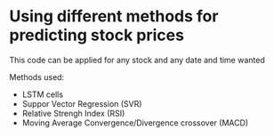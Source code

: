 # Using different methods for predicting stock prices

This code can be applied for any stock and any date and time wanted

Methods used:
- LSTM cells
- Suppor Vector Regression (SVR)
- Relative Strengh Index (RSI)
- Moving Average Convergence/Divergence crossover (MACD)
